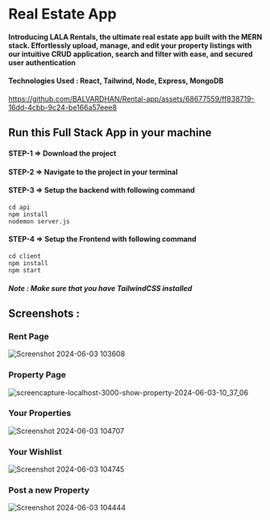 <h1>Real Estate App</h1>
<h4>Introducing LALA Rentals, the ultimate real estate app built with the MERN stack. Effortlessly upload, manage, and edit your property listings with our intuitive CRUD application, search and filter with ease, and secured user authentication</h4>
<h4>Technologies Used :  React, Tailwind, Node, Express, MongoDB</h4>

https://github.com/BALVARDHAN/Rental-app/assets/68677559/ff838719-16dd-4cbb-9c24-be166a57eee8
<h2>Run this Full Stack App in your machine</h2>
<h4>STEP-1 => Download the project</h4>
<h4>STEP-2 => Navigate to the project in your terminal</h4>
<h4>STEP-3 => Setup the backend with following command</h4>
<code>cd api</code><br>
<code>npm install</code><br>
<code>nodemon server.js</code>
<h4>STEP-4 => Setup the Frontend with following command</h4>
<code>cd client</code><br>
<code>npm install</code><br>
<code>npm start</code>
<h5>Note : Make sure that you have TailwindCSS installed</h5>
<h2>Screenshots :</h2>
<h3>Rent Page</h3>

![Screenshot 2024-06-03 103608](https://github.com/BALVARDHAN/Rental-app/assets/68677559/099bb7d4-7ff5-4dd5-857c-09ed9374f294)
<h3>Property Page</h3>

![screencapture-localhost-3000-show-property-2024-06-03-10_37_06](https://github.com/BALVARDHAN/Rental-app/assets/68677559/1bb8125f-d97f-4005-82be-1823fea30bfa)
<h3>Your Properties</h3>

![Screenshot 2024-06-03 104707](https://github.com/BALVARDHAN/Rental-app/assets/68677559/b86dc5d7-2a91-481e-9b9f-fc4b16730700)
<h3>Your Wishlist</h3>

![Screenshot 2024-06-03 104745](https://github.com/BALVARDHAN/Rental-app/assets/68677559/b7798833-d1e4-4216-9869-937124fea903)
<h3>Post a new Property</h3>

![Screenshot 2024-06-03 104444](https://github.com/BALVARDHAN/Rental-app/assets/68677559/5df9f510-5098-4345-830c-28e1501733e0)
